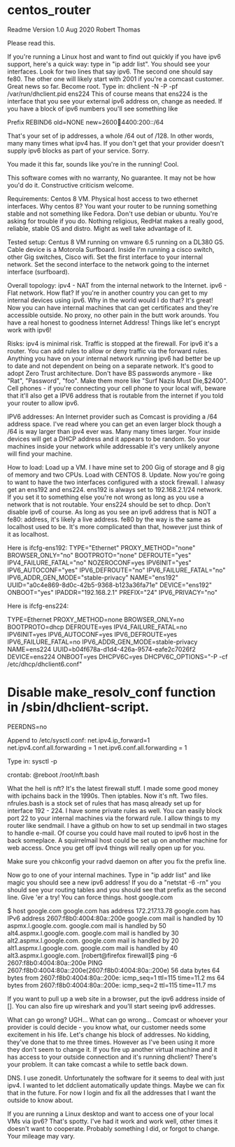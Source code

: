 # centos_router

Readme
Version 1.0 Aug 2020 Robert Thomas

Please read this.

If you're running a Linux host and want to find out quickly if you have ipv6 support, here's a quick way:
type in "ip addr list". You should see your interfaces. Look for two lines that say ipv6. The second one should
say fe80. The other one will likely start with 2001 if you're a comcast customer. Great news so far. Become root. Type in:
dhclient -N -P -pf /var/run/dhclient.pid ens224
This of course means that ens224 is the interface that you see your external ipv6 address on, change as needed.
If you have a block of ipv6 numbers you'll see something like

Prefix REBIND6 old=NONE new=2600:100:4400:200::/64

That's your set of ip addresses, a whole /64 out of /128. In other words, many many times what ipv4 has. If you don't get
that your provider doesn't supply ipv6 blocks as part of your service. Sorry.


You made it this far, sounds like you're in the running! Cool.

This software comes with no warranty, No guarantee. It may not be how you'd do it. Constructive criticism welcome.

Requirements: Centos 8 VM. Physical host access to two ethernet interfaces. Why centos 8? You want your router to be
running something stable and not something like Fedora. Don't use debian or ubuntu. You're asking for trouble if you do.
Nothing religious, RedHat makes a really good, reliable, stable OS and distro. Might as well take advantage of it.


Tested setup: Centus 8 VM running on vmware 6.5 running on a DL380 G5. Cable device is a Motorola Surfboard. Inside I'm running a
cisco switch, other Gig switches, Cisco wifi. Set the first interface to your internal network. Set the second interface
to the network going to the internet interface (surfboard).

Overall topology:
ipv4 - NAT from the internal network to the Internet.
ipv6 - Flat network. How flat? If you're in another country you can get to my internal devices using ipv6. Why
in the world would I do that? It's great! Now you can have internal machines that can get certificates
and they're accessible outside. No proxy, no other pain in the butt work arounds. You have a real honest to
goodness Internet Address! Things like let's encrypt work with ipv6!

Risks: ipv4 is minimal risk. Traffic is stopped at the firewall. For ipv6 it's a router. You can add rules to allow or deny
traffic via the forward rules. Anything you have on your internal network running ipv6 had better be up to date and
not dependent on being on a separate network. It's good to adopt Zero Trust architecture. Don't have BS passwords
anymore - like "Rat", "Password", "foo". Make them more like "Surf Nazis Must Die,$2400". Cell phones - if you're connecting
your cell phone to your local wifi, beware that it'll also get a IPV6 address that is routable from the internet if
you told your router to allow ipv6.

IPV6 addresses: An Internet provider such as Comcast is providing a /64 address space. I've read where you can get an even larger
block though a /64 is way larger than ipv4 ever was. Many many times larger. Your inside devices will get a DHCP address
and it appears to be random. So your machines inside your network while addressable it's very unlikely anyone will find your
machine.


How to load:
Load up a VM. I have mine set to 200 Gig of storage and 8 gig of memory and two CPUs. Load with CENTOS 8. Update.
Now you're going to want to have the two interfaces configured with a stock firewall. I alwasy get an ens192 and ens224.
ens192 is always set to 192.168.2.1/24 network. If you set it to something else you're not wrong as long as you use
a network that is not routable. Your ens224 should be set to dhcp. Don't disable ipv6 of course. As long as you
see an ipv6 address that is NOT a fe80: address, it's likely a live address. fe80 by the way is the same as localhost
used to be. It's more complicated than that, however just think of it as localhost.

Here is ifcfg-ens192:
TYPE="Ethernet"
PROXY_METHOD="none"
BROWSER_ONLY="no"
BOOTPROTO="none"
DEFROUTE="yes"
IPV4_FAILURE_FATAL="no"
NOZEROCONF=yes
IPV6INIT="yes"
IPV6_AUTOCONF="yes"
IPV6_DEFROUTE="no"
IPV6_FAILURE_FATAL="no"
IPV6_ADDR_GEN_MODE="stable-privacy"
NAME="ens192"
UUID="a0c4e869-8d0c-42b5-9368-b123a36fa71e"
DEVICE="ens192"
ONBOOT="yes"
IPADDR="192.168.2.1"
PREFIX="24"
IPV6_PRIVACY="no"

Here is ifcfg-ens224:

TYPE=Ethernet
PROXY_METHOD=none
BROWSER_ONLY=no
BOOTPROTO=dhcp
DEFROUTE=yes
IPV4_FAILURE_FATAL=no
IPV6INIT=yes
IPV6_AUTOCONF=yes
IPV6_DEFROUTE=yes
IPV6_FAILURE_FATAL=no
IPV6_ADDR_GEN_MODE=stable-privacy
NAME=ens224
UUID=b04f678a-d1d4-426a-9574-eafe2c7026f2
DEVICE=ens224
ONBOOT=yes
DHCPV6C=yes
DHCPV6C_OPTIONS="-P -cf /etc/dhcp/dhclient6.conf"

# Disable make_resolv_conf function in /sbin/dhclient-script.
PEERDNS=no



Append to /etc/sysctl.conf:
net.ipv4.ip_forward=1
net.ipv4.conf.all.forwarding = 1
net.ipv6.conf.all.forwarding = 1

Type in:
sysctl -p


crontab:
@reboot /root/nft.bash


What the hell is nft? It's the latest firewall stuff. I made some good money with ipchains back in the 1990s. Then iptables.
Now it's nft. Two files. nfrules.bash is a stock set of rules that has masq already set up for interface 192 - 224. I have
some private rules as well. You can easily block port 22 to your internal machines via the forward rule. I allow things to my router
like sendmail. I have a github on how to set up sendmail in two stages to handle e-mail. Of course you could have mail
routed to ipv6 host in the back someplace. A squirrelmail host could be set up on another machine for web access. Once
you get off ipv4 things will really open up for you.


Make sure you chkconfig your radvd daemon on after you fix the prefix line.


Now go to one of your internal machines. Type in "ip addr list" and like magic you should see a new ipv6 address!
If you do a "netstat -6 -rn" you should see your routing tables and you should see that prefix as the second line.
Give 'er a try! You can force things. host google.com

$ host google.com
google.com has address 172.217.13.78
google.com has IPv6 address 2607:f8b0:4004:80a::200e
google.com mail is handled by 10 aspmx.l.google.com.
google.com mail is handled by 50 alt4.aspmx.l.google.com.
google.com mail is handled by 30 alt2.aspmx.l.google.com.
google.com mail is handled by 20 alt1.aspmx.l.google.com.
google.com mail is handled by 40 alt3.aspmx.l.google.com.
[robert@firefox firewall]$ ping -6 2607:f8b0:4004:80a::200e
PING 2607:f8b0:4004:80a::200e(2607:f8b0:4004:80a::200e) 56 data bytes
64 bytes from 2607:f8b0:4004:80a::200e: icmp_seq=1 ttl=115 time=11.2 ms
64 bytes from 2607:f8b0:4004:80a::200e: icmp_seq=2 ttl=115 time=11.7 ms

If you want to pull up a web site in a browser, put the ipv6 address inside of [].
You can also fire up wireshark and you'll start seeing ipv6 addresses.




What can go wrong? UGH... What can go wrong... Comcast or whoever your provider is could decide - you know what, our
customer needs some excitement in his life. Let's change his block of addresses. No kidding, they've done that to me
three times. However as I've been using it more they don't seem to change it. If you fire up another virtual machine
and it has access to your outside connection and it's running dhclient? There's your problem. It can take comcast a while
to settle back down.

DNS. I use zonedit. Unfortunately the software for it seems to deal with just ipv4. I wanted to let ddclient automatically
update things. Maybe we can fix that in the future. For now I login and fix all the addresses that I want the outside
to know about.

If you are running a Linux desktop and want to access one of your local VMs via ipv6? That's spotty. I've had it work and
work well, other times it doesn't want to cooperate. Probably something I did, or forgot to change. Your mileage may
vary.
